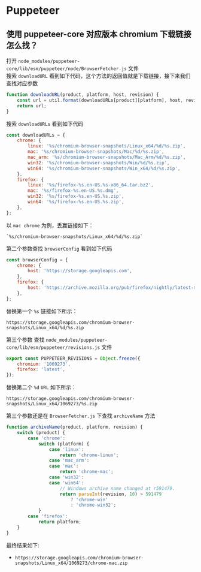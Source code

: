 # Puppeteer

## 使用 puppeteer-core 对应版本 chromium 下载链接怎么找？

打开 `node_modules/puppeteer-core/lib/esm/puppeteer/node/BrowserFetcher.js` 文件  
搜索 `downloadURL` 看到如下代码，这个方法的返回值就是下载链接，接下来我们查找对应参数
```js
function downloadURL(product, platform, host, revision) {
    const url = util.format(downloadURLs[product][platform], host, revision, archiveName(product, platform, revision));
    return url;
}
```

搜索 `downloadURLs` 看到如下代码
```js
const downloadURLs = {
    chrome: {
        linux: '%s/chromium-browser-snapshots/Linux_x64/%d/%s.zip',
        mac: '%s/chromium-browser-snapshots/Mac/%d/%s.zip',
        mac_arm: '%s/chromium-browser-snapshots/Mac_Arm/%d/%s.zip',
        win32: '%s/chromium-browser-snapshots/Win/%d/%s.zip',
        win64: '%s/chromium-browser-snapshots/Win_x64/%d/%s.zip',
    },
    firefox: {
        linux: '%s/firefox-%s.en-US.%s-x86_64.tar.bz2',
        mac: '%s/firefox-%s.en-US.%s.dmg',
        win32: '%s/firefox-%s.en-US.%s.zip',
        win64: '%s/firefox-%s.en-US.%s.zip',
    },
};
```
以 `mac chrome` 为例，丢赢链接如下：
```text
`%s/chromium-browser-snapshots/Linux_x64/%d/%s.zip`
```

第二个参数查找 `browserConfig` 看到如下代码
```js
const browserConfig = {
    chrome: {
        host: 'https://storage.googleapis.com',
    },
    firefox: {
        host: 'https://archive.mozilla.org/pub/firefox/nightly/latest-mozilla-central',
    },
};
```
替换第一个 `%s` 链接如下所示：
```text
https://storage.googleapis.com/chromium-browser-snapshots/Linux_x64/%d/%s.zip
```

第三个参数 查找 `node_modules/puppeteer-core/lib/esm/puppeteer/revisions.js` 文件
```js
export const PUPPETEER_REVISIONS = Object.freeze({
    chromium: '1069273',
    firefox: 'latest',
});
```
替换第二个 `%d` `URL` 如下所示：  
```text
https://storage.googleapis.com/chromium-browser-snapshots/Linux_x64/1069273/%s.zip
```
  
第三个参数还是在 `BrowserFetcher.js` 下查找 `archiveName` 方法
```js
function archiveName(product, platform, revision) {
    switch (product) {
        case 'chrome':
            switch (platform) {
                case 'linux':
                    return 'chrome-linux';
                case 'mac_arm':
                case 'mac':
                    return 'chrome-mac';
                case 'win32':
                case 'win64':
                    // Windows archive name changed at r591479.
                    return parseInt(revision, 10) > 591479
                        ? 'chrome-win'
                        : 'chrome-win32';
            }
        case 'firefox':
            return platform;
    }
}
```
最终结果如下:
- `https://storage.googleapis.com/chromium-browser-snapshots/Linux_x64/1069273/chrome-mac.zip`